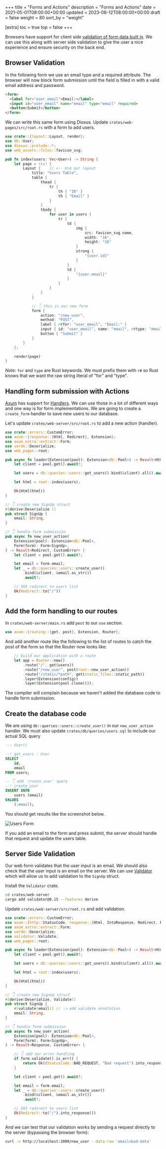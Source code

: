 +++
title = "Forms and Actions"
description = "Forms and Actions"
date = 2021-05-01T08:00:00+00:00
updated = 2023-08-12T08:00:00+00:00
draft = false
weight = 80
sort_by = "weight"


[extra]
toc = true
top = false
+++

Browsers have support for client side [validation of form data built in](https://developer.mozilla.org/en-US/docs/Learn/Forms/Form_validation). We can use this along with server side validation to give the user a nice experience and ensure security on the back end.


## Browser Validation

In the following form we use an email type and a required attribute. The browser will now block form submission until the field is filled in with a valid email address and password.

```html
<form>
  <label for="user_email">Email:</label>
  <input id="user_email" name="email" type="email" required>
  <button>Submit</button>
</form>
```

We can write this same form using Dioxus. Update `crates/web-pages/src/root.rs` with a form to add users.

```rust
use crate::{layout::Layout, render};
use db::User;
use dioxus::prelude::*;
use web_assets::files::favicon_svg;

pub fn index(users: Vec<User>) -> String {
    let page = rsx! {
        Layout {    // <-- Use our layout
            title: "Users Table",
            table {
                thead {
                    tr {
                        th { "ID" }
                        th { "Email" }
                    }
                }
                tbody {
                    for user in users {
                        tr {
                            td {
                                img {
                                    src: favicon_svg.name,
                                    width: "16",
                                    height: "16"
                                }
                                strong {
                                    "{user.id}"
                                }
                            }
                            td {
                                "{user.email}"
                            }
                        }
                    }
                }
            }

            // 👇 this is our new form
            form {
                action: "/new_user",
                method: "POST",
                label { r#for: "user_email", "Email:" }
                input { id: "user_email", name: "email", r#type: "email", required: "true" }
                button { "Submit" }
            }
        }
    };

    render(page)
}
```

_Note:_ `for` and `type` are Rust keywords. We must prefix them with `r#` so Rust knows that we want the raw string literal of "for" and "type".

## Handling form submission with Actions


[Axum](https://github.com/tokio-rs/axum) has support for [Handlers](https://docs.rs/axum/latest/axum/handler/index.html). We can use those in a lot of different ways and one way is for form implementations. We are going to create a `create_form` handler to save new users to our database.

Let's update `crates/web-server/src/root.rs` to add a new action (handler).

```rust
use crate::errors::CustomError;
use axum::{response::{Html, Redirect}, Extension};
use axum_extra::extract::Form;
use serde::Deserialize;
use web_pages::root;

pub async fn loader(Extension(pool): Extension<db::Pool>) -> Result<Html<String>, CustomError> {
    let client = pool.get().await?;

    let users = db::queries::users::get_users().bind(&client).all().await?;

    let html = root::index(users);

    Ok(Html(html))
}

// 👇 create new SignUp struct
#[derive(Deserialize )]
pub struct SignUp {
    email: String,
}

// 👇 handle form submission
pub async fn new_user_action(
    Extension(pool): Extension<db::Pool>,
    Form(form): Form<SignUp>,
) -> Result<Redirect, CustomError> {
    let client = pool.get().await?;

    let email = form.email;
    let _ = db::queries::users::create_user()
        .bind(&client, &email.as_str())
        .await?;

    // 303 redirect to users list
    Ok(Redirect::to("/"))
}
```

## Add the form handling to our routes

In `crates/web-server/main.rs` add `post` to our `use` section.

```rust
use axum::{routing::{get, post}, Extension, Router};
```

And add another route like the following to the list of routes to catch the post of the form so that the Router now looks like:

```rust
    // build our application with a route
    let app = Router::new()
        .route("/", get(users))
        .route("/new_user", post(root::new_user_action))
        .route("/static/*path", get(static_files::static_path))
        .layer(Extension(config))
        .layer(Extension(pool.clone()));
```

The compiler will complain because we haven't added the database code to handle form submission.

## Create the database code

We are using `db::queries::users::create_user()` in our `new_user_action` handler. We must also update `crates/db/queries/users.sql` to include our actual SQL query

```sql
--: User()

--! get_users : User
SELECT 
    id, 
    email
FROM users;

-- 👇 add `create_user` query
--! create_user
INSERT INTO 
    users (email)
VALUES
    (:email);
```

You should get results like the screenshot below.

![Users Form](/form-screenshot.png)

If you add an email to the form and press submit, the server should handle that request and update the users table.

## Server Side Validation

Our web form validates that the user input is an email. We should also check that the user input is an email on the server. We can use [Validator](https://github.com/Keats/validator) which will allow us to add validation to the `SignUp` struct.


Install the `Validator` crate.

```bash
cd crates/web-server
cargo add validator@0.15 --features derive
```

Update `crates/web-server/src/root.rs` and add validation.

```rust
use crate::errors::CustomError;
use axum::{http::StatusCode, response::{Html, IntoResponse, Redirect, Response}, Extension};
use axum_extra::extract::Form;
use serde::Deserialize;
use validator::Validate;
use web_pages::root;

pub async fn loader(Extension(pool): Extension<db::Pool>) -> Result<Html<String>, CustomError> {
    let client = pool.get().await?;

    let users = db::queries::users::get_users().bind(&client).all().await?;

    let html = root::index(users);

    Ok(Html(html))
}

// 👇 create new SignUp struct
#[derive(Deserialize, Validate)]
pub struct SignUp {
    #[validate(email)] // 👈 add validate annotation
    email: String,
}

// 👇 handle form submission
pub async fn new_user_action(
    Extension(pool): Extension<db::Pool>,
    Form(form): Form<SignUp>,
) -> Result<Response, CustomError> {

    // 👇 add our error handling
    if form.validate().is_err() {
        return Ok((StatusCode::BAD_REQUEST, "Bad request").into_response());
    }

    let client = pool.get().await?;

    let email = form.email;
    let _ = db::queries::users::create_user()
        .bind(&client, &email.as_str())
        .await?;

    // 303 redirect to users list
    Ok(Redirect::to("/").into_response())
}
```

And we can test that our validation works by sending a request directly to the server (bypassing the browser form):

```bash
curl -v http://localhost:3000/new_user --data-raw 'email=bad-data'
```
